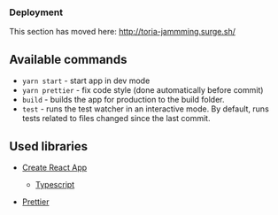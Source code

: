 ### Deployment

This section has moved here: http://toria-jammming.surge.sh/

## Available commands

- `yarn start` - start app in dev mode
- `yarn prettier` - fix code style (done automatically before commit)
- `build` - builds the app for production to the build folder.
- `test` - runs the test watcher in an interactive mode. By default, runs tests related to files changed since the last commit.

## Used libraries
      
- [Create React App](https://github.com/facebook/create-react-app)
    - [Typescript](https://www.typescriptlang.org)
    
- [Prettier](https://prettier.io)

